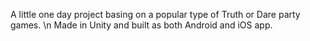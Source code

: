 A little one day project basing on a popular type of Truth or Dare party games. \n
Made in Unity and built as both Android and iOS app.
